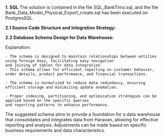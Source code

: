 **1. SQL**
   The solution is contained in the file SQL_BankTimo.sql, and the file Bank_Data_Model_Physical_Export_create.sql has been executed on PostgresSQL.

**2.1 Source Code Structure and Integration Strategy:**

**2.2 Database Schema Design for Data Warehouse:**

   Explanation:
   
    - The schema is designed to maintain relationships between entities using foreign keys, facilitating easy navigation 
    and joining of tables for data integration.
    - This schema allows for efficient reporting on customer behavior, order details, product performance, and financial transactions.
    
    - The schema is normalized to reduce data redundancy, ensuring efficient storage and minimizing update anomalies.
    
    - Proper indexing, partitioning, and optimization strategies can be applied based on the specific queries 
    and reporting patterns to enhance performance.
    
The suggested schema aims to provide a foundation for a data warehouse that consolidates and integrates data from Haravan, allowing for effective reporting and analysis.
Adjustments can be made based on specific business requirements and data characteristics.
